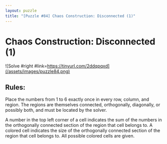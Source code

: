 ```yaml
---
layout: puzzle
title: "[Puzzle #84] Chaos Construction: Disconnected (1)"
---
```


# Chaos Construction: Disconnected (1)

![Solve #right #link=https://tinyurl.com/2ddqpqxd](/assets/images/puzzle84.png)

## Rules:

Place the numbers from 1 to 6 exactly once in every row, column, and region. The regions are themselves connected, orthogonally, diagonally, or possibly both, and must be located by the solver.

A number in the top left corner of a cell indicates the sum of the numbers in the orthogonally connected section of the region that cell belongs to. A colored cell indicates the size of the orthogonally connected section of the region that cell belongs to. All possible colored cells are given. 
